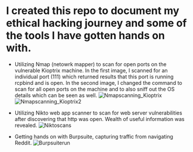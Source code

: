 <h1>I created this repo to document my ethical hacking journey and some of the tools I have gotten hands on with.</h1>

- Utilizing Nmap (netowrk mapper) to scan for open ports on the vulnerable Kioptrix machine. In the first image, I scanned for an individual port (111) which returned results that this port is running rcpbind and is open. In the second image, I changed the command to scan for all open ports on the machine and to also sniff out the OS details which can be seen as well.
![Nmapscanning_Kioptrix](https://github.com/chryber/Eth-Hacking/assets/121698544/54a08565-97a7-4aae-9480-add9e0111891)
![Nmapscanning_Kioptrix2](https://github.com/chryber/Eth-Hacking/assets/121698544/6aef606e-c4dd-4692-8a3e-e7c6b5471367)

- Utilizing Nikto web app scanner to scan for web server vulnerabilities after discovering that http was open. Wealth of useful information was revealed.
![Niktoscans](https://github.com/chryber/Eth-Hacking/assets/121698544/f25d5f0f-bb31-4826-9e38-f619a9a06c7c)

- Getting hands on with Burpsuite, capturing traffic from navigating Reddit.
![Burpsuiterun](https://github.com/chryber/Eth-Hacking/assets/121698544/5e8c7be4-8f24-48b2-a6c8-f313560d890e)
